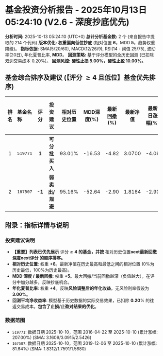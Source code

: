 # 基金投资分析报告 - 2025年10月13日 05:24:10 (**V2.6 - 深度抄底优先**)

**分析时间:** 2025-10-13 05:24:10 (UTC+0)
**总计分析基金数:** 2 个 (来自报告中提取的 214 个代码)
**版本优化:** **权重偏向低位抄底** (相对位置 $\mathbf6$，MDD $\mathbf5$，趋势权重降级)。
**指标依据:** SMA(5/20/60), MACD(12/26/9), RSI(14 - 阈值 25/75), 波动率(20日), 年化夏普比率, **MDD**。
**回测策略:** 基于评分模型的全历史回测 (已扣除双边交易成本 0.20%)。
**回测风控:** **硬性止损 $\mathbf{5.00}$%，硬性止盈 $\mathbf{10.00}$%。**

## 基金综合排序及建议 (【评分 $\mathbf{\ge 4}$ 且低位】基金优先排序)

| 排名 | 基金名称 | **评分** | **投资建议** | 相对历史位置 | MDD深度(%) | 最新回撤(%) | 最新净值 | 最新日涨幅(%) | 年化夏普比率 | **回测平均净收益率(%)** |
| :---: | :--- | :---: | :---: | :---: | :---: | :---: | :---: | :---: | :---: | :---: |
| 1 | `519771` | **1** | **可分批买入** | 93.01% | -16.53 | -4.82 | 3.0700 | -4.06 | 2.52 | 9.39 |
| 2 | `167507` | **-1** | **弱卖出/规避** | 95.16% | -52.64 | -2.90 | 1.8164 | -2.90 | 2.58 | 0.39 |

## 附录：指标详情与说明

### 投资建议说明
- **【重要】列表已优先展示** $\mathbf{\text{评分} \ge 4}$ **的基金，并按** $\mathbf{\text{相对历史位置} 	o 	ext{最新回撤深度} 	o 	ext{评分}}$ **的顺序排序。**
- **相对历史位置**: 权重 $\mathbf{+6}$。最新净值在历史最高和最低之间的相对位置 (0%为历史最低，100%为历史最高)。
- **MDD 深度 / 最新回撤**: 权重 $\mathbf{+5}$。最大回撤/当前回撤越深（负值越大），在评分中加分越多，反映抄底机会。
- **年化夏普比率**: 权重 $\mathbf{+4}$。反映**风险调整后的年化收益**。无风险利率假设为 $\mathbf{3.00}$%。
- **回测平均净收益率**: 模型基于历史数据的实际交易效果，已扣除 $\mathbf{0.20}$% 的往返交易成本。**包含了止损/止盈对结果的优化**。

### 数据范围
- `519771`: 数据日期 2025-10-10，范围 2016-04-22 至 2025-10-10 (累计涨幅: 207.00%) (SMA: 3.1609/3.0915/2.5426)
- `167507`: 数据日期 2025-10-10，范围 2019-12-06 至 2025-10-10 (累计涨幅: 81.64%) (SMA: 1.8312/1.7591/1.5680)
